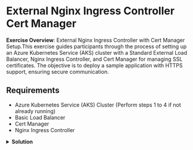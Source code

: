 # External Nginx Ingress Controller Cert Manager

**Exercise Overview**: External Nginx Ingress Controller with Cert Manager Setup.This exercise guides participants through the process of setting up an Azure Kubernetes Service (AKS) cluster with a Standard External Load Balancer, Nginx Ingress Controller, and Cert Manager for managing SSL certificates. The objective is to deploy a sample application with HTTPS support, ensuring secure communication.

## Requirements

* Azure Kubernetes Service (AKS) Cluster (Perform steps 1 to 4 if not already running)
* Basic Load Balancer
* Cert Manager
* Nginx Ingress Controller

<details>
<summary><b>Solution</b></summary>
<p>

### 1. Create Resource Group

Creates an Azure Resource Group for organizing and managing resources.

```bash
az group create --location westeurope --resource-group demo-weu-rg
```

### 2. Create SSH RSA Keys

Generates SSH RSA keys for secure communication.

```bash
ssh-keygen -t rsa
```

### 3. Create Azure Kubernetes Service

**NOTE**: Replace placeholders in `--subscription`, `--service-principal`, and `--client-secret` with actual values.

Deploys an AKS cluster with specified configurations.

```bash
az aks create \
  --location westeurope \
  --subscription <Your-Subscription-ID> \
  --resource-group demo-weu-rg \
  --name <Your-AKS-Cluster-Name> \
  --ssh-key-value $HOME/.ssh/id_rsa.pub \
  --network-plugin kubenet \
  --load-balancer-sku standard \
  --outbound-type loadBalancer \
  --node-vm-size Standard_B2s \
  --node-count 1 \
  --tags 'ENV=Demo' 'OWNER=Corporation Inc.'
```

### 4. Get Kubeconfig

Retrieves and merges the AKS cluster's kubeconfig into the local environment.

```bash
az aks get-credentials \
  --resource-group demo-weu-rg \
  --name <Your-AKS-Cluster-Name> \
  --admin
```

### 5. Creating a Static IP with Azure CLI

To create a static IP in the same resource group where your AKS is deployed, you can use the following Azure CLI command:

```bash
az network public-ip create \
  --resource-group MC_demo-weu-rg_test-aks-weu_westeurope \
  --name static-ip \
  --sku Standard \
  --allocation-method Static \
  --location westeurope \
  --dns-name <my-static-ip-fqdn>
```

### 6. Create an Ingress Controller with Static IP

Sets up an Ingress Controller with a static IP using Helm charts, ensuring proper configuration for Linux nodes and Azure Load Balancer health checks.

```bash
helm repo add ingress-nginx https://kubernetes.github.io/ingress-nginx
helm repo update

helm upgrade --install ingress-nginx ingress-nginx/ingress-nginx \
  --version 4.11.5 \
  --namespace ingress-nginx \
  --create-namespace \
  --set controller.replicaCount=1 \
  --set controller.nodeSelector."kubernetes\.io/os"=linux \
  --set controller.admissionWebhooks.patch.nodeSelector."kubernetes\.io/os"=linux \
  --set controller.service.annotations."service\.beta\.kubernetes\.io/azure-load-balancer-health-probe-request-path"=/healthz --set controller.service.loadBalancerIP=STATIC-IP-ADDRESS
```

### 7. Check the Load Balancer Service

Monitors the Ingress Controller service to ensure successful deployment and obtain relevant details.

```bash
kubectl get services --namespace ingress-nginx -o wide -w ingress-nginx-controller
```

### 8. Deploy Cert Manager

Deploys Cert Manager using Helm charts and installs Custom Resource Definitions (CRDs).

```bash
helm repo add jetstack https://charts.jetstack.io
helm repo update
helm install \
  cert-manager jetstack/cert-manager \
  --namespace cert-manager \
  --create-namespace \
  --version v1.17.0 \
  --set crds.enabled=true
```

### 9. Check Deployed Cert Manager Resources

Verifies the deployment of Cert Manager resources in the cert-manager namespace.

```bash
kubectl -n cert-manager get all
```

### 10. Deploy Cluster Issuer

1. Change the email address in `clusterissuer.yaml`.
2. Deploy the cluster issuer with the command `kubectl apply -f clusterissuer.yaml`

### 11. Deploy Sample Application and Ingress

Deploys a sample application on the AKS cluster with associated services and ingress resources.

```bash
kubectl apply -f files/deployment.yaml
kubectl apply -f files/service.yaml
kubectl apply -f files/ingress.yaml
```

## Testing

### 1.Check if SSL Certificates are Created

```bash
# Get CertificateRequests
kubectl get certificaterequest

# See the state of the request
kubectl describe certificaterequest some-certificaterequest-name

# Check the Order
kubectl get order
kubectl describe order some-order-name

# Check Challenge
kubectl get challenge
kubectl describe challenge some-challenge-name
```

### 2.Check if Domain has Proper SSL

1. Open URL "<https://<Your-AKS-Cluster-Name>.westeurope.cloudapp.azure.com/>" in browser and check SSL
2. Go to <https://www.sslshopper.com/ssl-checker.html> and check domain <Your-AKS-Cluster-Name>.westeurope.cloudapp.azure.com

## Clean Up

### 1. Remove all resources

Deletes the resource group and associated resources.

```bash
az group delete -n demo-weu-rg --yes --no-wait
```
</p>
</details>
